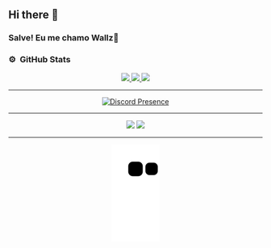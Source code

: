 ## Hi there 👋

<!--
**Wallz/Wallz** is a ✨ _special_ ✨ repository because its `README.md` (this file) appears on your GitHub profile.

Here are some ideas to get you started:

- 🔭 I’m currently working on ...
- 🌱 I’m currently learning ...
- 👯 I’m looking to collaborate on ...
- 🤔 I’m looking for help with ...
- 💬 Ask me about ...
- 📫 How to reach me: ...
- 😄 Pronouns: ...
- ⚡ Fun fact: ...
-->
### Salve! Eu me chamo Wallz👋
### ⚙️ &nbsp;GitHub Stats
<div align="center">
  <a href="https://github.com/SrHell">
    <img height="180em" src="https://github-readme-stats.vercel.app/api?username=Wallz&show_icons=true&theme=dark&include_all_commits=true&count_private=true"/>
    <img height="180em" src="https://github-readme-stats.vercel.app/api/top-langs/?username=Wallz&layout=compact&langs_count=16&theme=dark"/>
    <img width="49%" src="https://github-readme-streak-stats.herokuapp.com?user=Wallz&theme=dark&date_format=M%20j%5B%2C%20Y%5D" />
</div>
  
<hr>
<div align="center">

  ![Discord Presence](https://lanyard.cnrad.dev/api/216762282569498624)

</div>
<hr>
<p align="center">
  <a href="https://www.twitch.tv/Wallz" target="_blank"><img src="https://img.shields.io/badge/Twitch-9146FF?style=for-the-badge&logo=twitch&logoColor=white" target="_blank"></a>
 <a href="https://discord.gg/##" target="_blank"><img src="https://img.shields.io/badge/Discord-7289DA?style=for-the-badge&logo=discord&logoColor=white" target="_blank"></a> 
</p>  

<hr>  
<div align="center">
  
 ![Snake animation](https://github.com/Wallz/Wallz/blob/output/github-contribution-grid-snake.svg)
  
</div> 
